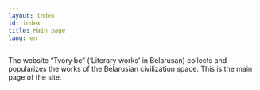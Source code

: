 ```yaml
---
layout: index
id: index
title: Main page
lang: en
---
```


The website “Tvory·be” (‘Literary works’ in Belarusan) collects and popularizes the works of the Belarusian civilization space. This is the main page of the site.